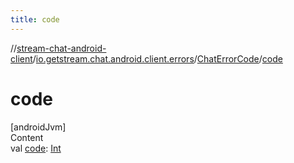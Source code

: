 ```yaml
---
title: code
---
```

//[stream-chat-android-client](../../../index.md)/[io.getstream.chat.android.client.errors](../index.md)/[ChatErrorCode](index.md)/[code](code.md)



# code  
[androidJvm]  
Content  
val [code](code.md): [Int](https://kotlinlang.org/api/latest/jvm/stdlib/kotlin/-int/index.html)  



